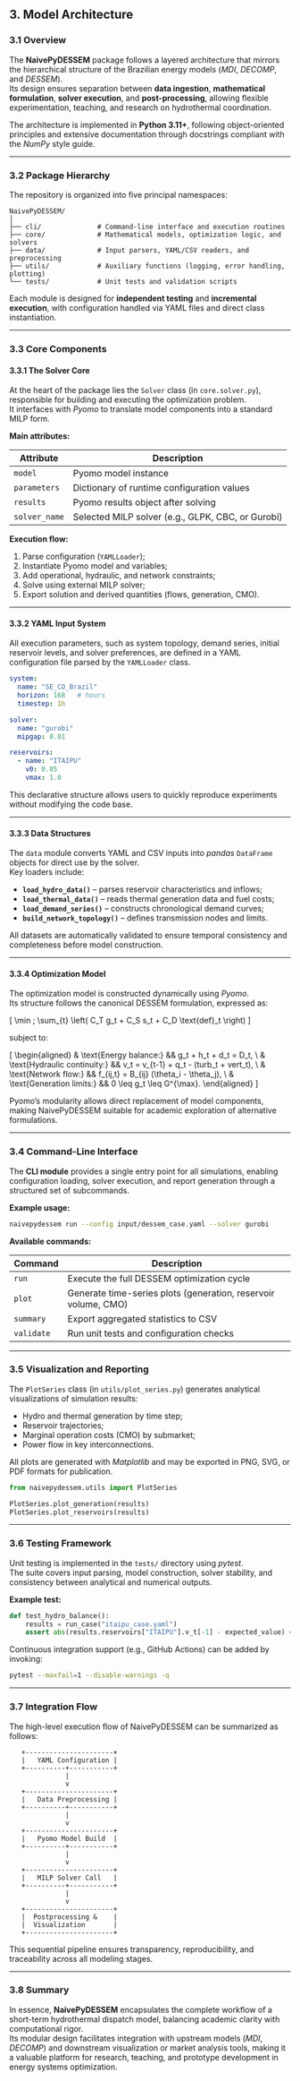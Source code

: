 ## **3. Model Architecture**

### **3.1 Overview**

The **NaivePyDESSEM** package follows a layered architecture that mirrors the hierarchical structure of the Brazilian energy models (*MDI*, *DECOMP*, and *DESSEM*).  
Its design ensures separation between **data ingestion**, **mathematical formulation**, **solver execution**, and **post-processing**, allowing flexible experimentation, teaching, and research on hydrothermal coordination.

The architecture is implemented in **Python 3.11+**, following object-oriented principles and extensive documentation through docstrings compliant with the *NumPy* style guide.

---

### **3.2 Package Hierarchy**

The repository is organized into five principal namespaces:

```
NaivePyDESSEM/
│
├── cli/              # Command-line interface and execution routines
├── core/             # Mathematical models, optimization logic, and solvers
├── data/             # Input parsers, YAML/CSV readers, and preprocessing
├── utils/            # Auxiliary functions (logging, error handling, plotting)
└── tests/            # Unit tests and validation scripts
```

Each module is designed for **independent testing** and **incremental execution**, with configuration handled via YAML files and direct class instantiation.

---

### **3.3 Core Components**

#### **3.3.1 The Solver Core**

At the heart of the package lies the `Solver` class (in `core.solver.py`), responsible for building and executing the optimization problem.  
It interfaces with *Pyomo* to translate model components into a standard MILP form.

**Main attributes:**

| Attribute | Description |
|------------|--------------|
| `model` | Pyomo model instance |
| `parameters` | Dictionary of runtime configuration values |
| `results` | Pyomo results object after solving |
| `solver_name` | Selected MILP solver (e.g., GLPK, CBC, or Gurobi) |

**Execution flow:**

1. Parse configuration (`YAMLLoader`);  
2. Instantiate Pyomo model and variables;  
3. Add operational, hydraulic, and network constraints;  
4. Solve using external MILP solver;  
5. Export solution and derived quantities (flows, generation, CMO).

---

#### **3.3.2 YAML Input System**

All execution parameters, such as system topology, demand series, initial reservoir levels, and solver preferences, are defined in a YAML configuration file parsed by the `YAMLLoader` class.

```yaml
system:
  name: "SE_CO_Brazil"
  horizon: 168   # hours
  timestep: 1h

solver:
  name: "gurobi"
  mipgap: 0.01

reservoirs:
  - name: "ITAIPU"
    v0: 0.85
    vmax: 1.0
```

This declarative structure allows users to quickly reproduce experiments without modifying the code base.

---

#### **3.3.3 Data Structures**

The `data` module converts YAML and CSV inputs into *pandas* `DataFrame` objects for direct use by the solver.  
Key loaders include:

- **`load_hydro_data()`** – parses reservoir characteristics and inflows;  
- **`load_thermal_data()`** – reads thermal generation data and fuel costs;  
- **`load_demand_series()`** – constructs chronological demand curves;  
- **`build_network_topology()`** – defines transmission nodes and limits.

All datasets are automatically validated to ensure temporal consistency and completeness before model construction.

---

#### **3.3.4 Optimization Model**

The optimization model is constructed dynamically using *Pyomo*.  
Its structure follows the canonical DESSEM formulation, expressed as:

\[
\min \; \sum_{t} \left( C_T g_t + C_S s_t + C_D \text{def}_t \right)
\]

subject to:

\[
\begin{aligned}
& \text{Energy balance:} && g_t + h_t + d_t = D_t, \\
& \text{Hydraulic continuity:} && v_t = v_{t-1} + q_t - (turb_t + vert_t), \\
& \text{Network flow:} && f_{ij,t} = B_{ij} (\theta_i - \theta_j), \\
& \text{Generation limits:} && 0 \leq g_t \leq G^{\max}.
\end{aligned}
\]

Pyomo’s modularity allows direct replacement of model components, making NaivePyDESSEM suitable for academic exploration of alternative formulations.

---

### **3.4 Command-Line Interface**

The **CLI module** provides a single entry point for all simulations, enabling configuration loading, solver execution, and report generation through a structured set of subcommands.

**Example usage:**

```bash
naivepydessem run --config input/dessem_case.yaml --solver gurobi
```

**Available commands:**

| Command | Description |
|----------|--------------|
| `run` | Execute the full DESSEM optimization cycle |
| `plot` | Generate time-series plots (generation, reservoir volume, CMO) |
| `summary` | Export aggregated statistics to CSV |
| `validate` | Run unit tests and configuration checks |

---

### **3.5 Visualization and Reporting**

The `PlotSeries` class (in `utils/plot_series.py`) generates analytical visualizations of simulation results:

- Hydro and thermal generation by time step;  
- Reservoir trajectories;  
- Marginal operation costs (CMO) by submarket;  
- Power flow in key interconnections.

All plots are generated with *Matplotlib* and may be exported in PNG, SVG, or PDF formats for publication.

```python
from naivepydessem.utils import PlotSeries

PlotSeries.plot_generation(results)
PlotSeries.plot_reservoirs(results)
```

---

### **3.6 Testing Framework**

Unit testing is implemented in the `tests/` directory using *pytest*.  
The suite covers input parsing, model construction, solver stability, and consistency between analytical and numerical outputs.

**Example test:**

```python
def test_hydro_balance():
    results = run_case("itaipu_case.yaml")
    assert abs(results.reservoirs["ITAIPU"].v_t[-1] - expected_value) < 1e-3
```

Continuous integration support (e.g., GitHub Actions) can be added by invoking:

```bash
pytest --maxfail=1 --disable-warnings -q
```

---

### **3.7 Integration Flow**

The high-level execution flow of NaivePyDESSEM can be summarized as follows:

```
   +----------------------+
   |   YAML Configuration |
   +----------+-----------+
              |
              v
   +----------------------+
   |   Data Preprocessing |
   +----------+-----------+
              |
              v
   +----------------------+
   |   Pyomo Model Build  |
   +----------+-----------+
              |
              v
   +----------------------+
   |   MILP Solver Call   |
   +----------+-----------+
              |
              v
   +----------------------+
   |  Postprocessing &    |
   |  Visualization       |
   +----------------------+
```

This sequential pipeline ensures transparency, reproducibility, and traceability across all modeling stages.

---

### **3.8 Summary**

In essence, **NaivePyDESSEM** encapsulates the complete workflow of a short-term hydrothermal dispatch model, balancing academic clarity with computational rigor.  
Its modular design facilitates integration with upstream models (*MDI*, *DECOMP*) and downstream visualization or market analysis tools, making it a valuable platform for research, teaching, and prototype development in energy systems optimization.
